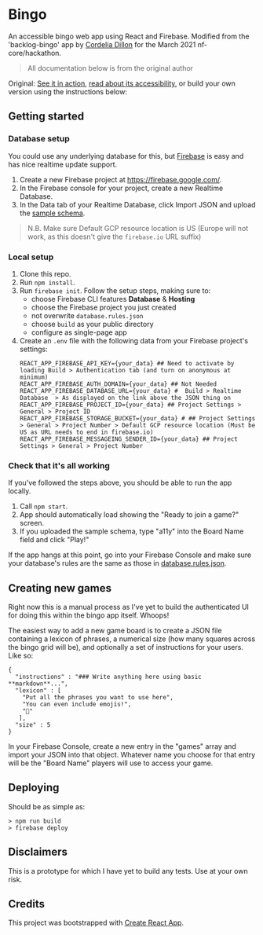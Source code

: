 # Bingo

An accessible bingo web app using React and Firebase. Modified from the 'backlog-bingo' app by [Cordelia Dillon](https://github.com/cordeliadillon) for the March 2021 nf-core/hackathon.

> All documentation below is from the original author

Original:
[See it in action](https://backlog-bingo.com/), [read about its accessibility](https://www.24a11y.com/2019/building-an-accessible-bingo-web-app/), or build your own version using the instructions below:

## Getting started

### Database setup

You could use any underlying database for this, but [Firebase](https://firebase.google.com/) is easy and has nice realtime update support.

1. Create a new Firebase project at https://firebase.google.com/.
2. In the Firebase console for your project, create a new Realtime Database.
3. In the Data tab of your Realtime Database, click Import JSON and upload the [sample schema](sample_schema.json).

> N.B. Make sure Default GCP resource location is US (Europe will not work, as this doesn't give the `firebase.io` URL suffix)

### Local setup

1. Clone this repo.
2. Run `npm install`.
3. Run `firebase init`. Follow the setup steps, making sure to:
    - choose Firebase CLI features **Database** & **Hosting**
    - choose the Firebase project you just created
    - not overwrite `database.rules.json`
    - choose `build` as your public directory
    - configure as single-page app
4. Create an `.env` file with the following data from your Firebase project's settings:
    ```
    REACT_APP_FIREBASE_API_KEY={your_data} ## Need to activate by loading Build > Authentication tab (and turn on anonymous at minimum)
    REACT_APP_FIREBASE_AUTH_DOMAIN={your_data} ## Not Needed
    REACT_APP_FIREBASE_DATABASE_URL={your_data} #  Build > Realtime Database  > As displayed on the link above the JSON thing on
    REACT_APP_FIREBASE_PROJECT_ID={your_data} ## Project Settings > General > Project ID
    REACT_APP_FIREBASE_STORAGE_BUCKET={your_data} # ## Project Settings > General > Project Number > Default GCP resource location (Must be US as URL needs to end in firebase.io)
    REACT_APP_FIREBASE_MESSAGEING_SENDER_ID={your_data} ## Project Settings > General > Project Number
    ```

### Check that it's all working

If you've followed the steps above, you should be able to run the app locally.

1. Call `npm start`.
2. App should automatically load showing the "Ready to join a game?" screen.
3. If you uploaded the sample schema, type "a11y" into the Board Name field and click "Play!"

If the app hangs at this point, go into your Firebase Console and make sure your database's rules are the same as those in [database.rules.json](database.rules.json).


## Creating new games

Right now this is a manual process as I've yet to build the authenticated UI for doing this within the bingo app itself. Whoops!

The easiest way to add a new game board is to create a JSON file containing a lexicon of phrases, a numerical size (how many squares across the bingo grid will be), and optionally a set of instructions for your users. Like so:

```
{
  "instructions" : "### Write anything here using basic **markdown**...",
  "lexicon" : [
    "Put all the phrases you want to use here",
    "You can even include emojis!",
    "🍕"
   ],
  "size" : 5
}

```

In your Firebase Console, create a new entry in the "games" array and import your JSON into that object. Whatever name you choose for that entry will be the "Board Name" players will use to access your game.


## Deploying

Should be as simple as:

```
> npm run build
> firebase deploy
```

## Disclaimers

This is a prototype for which I have yet to build any tests. Use at your own risk.

## Credits

This project was bootstrapped with [Create React App](https://github.com/facebook/create-react-app).
